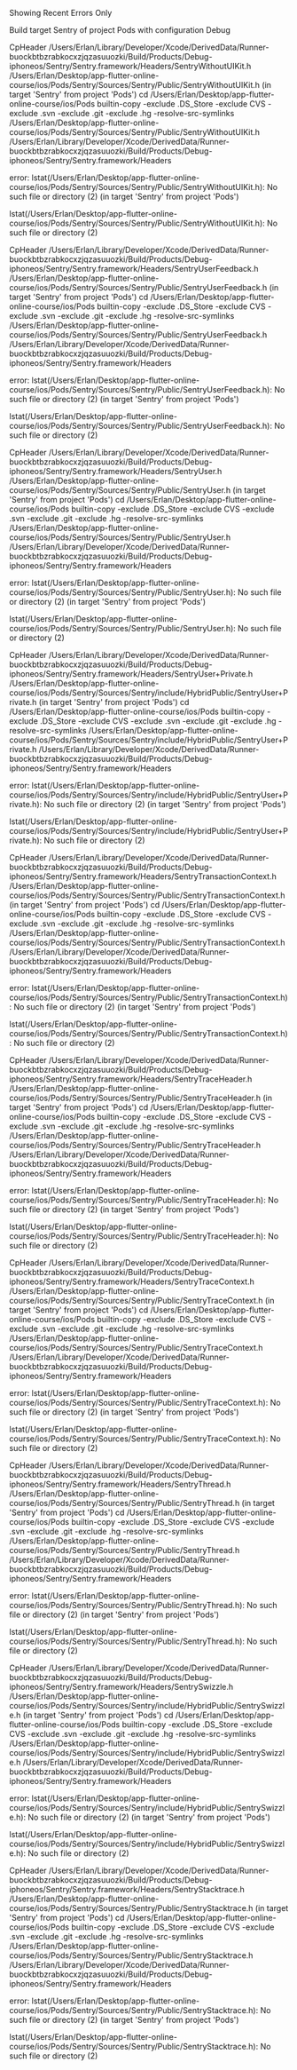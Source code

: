 
Showing Recent Errors Only

Build target Sentry of project Pods with configuration Debug

CpHeader /Users/Erlan/Library/Developer/Xcode/DerivedData/Runner-buockbtbzrabkocxzjqzasuuozki/Build/Products/Debug-iphoneos/Sentry/Sentry.framework/Headers/SentryWithoutUIKit.h /Users/Erlan/Desktop/app-flutter-online-course/ios/Pods/Sentry/Sources/Sentry/Public/SentryWithoutUIKit.h (in target 'Sentry' from project 'Pods')
    cd /Users/Erlan/Desktop/app-flutter-online-course/ios/Pods
    builtin-copy -exclude .DS_Store -exclude CVS -exclude .svn -exclude .git -exclude .hg -resolve-src-symlinks /Users/Erlan/Desktop/app-flutter-online-course/ios/Pods/Sentry/Sources/Sentry/Public/SentryWithoutUIKit.h /Users/Erlan/Library/Developer/Xcode/DerivedData/Runner-buockbtbzrabkocxzjqzasuuozki/Build/Products/Debug-iphoneos/Sentry/Sentry.framework/Headers

error: lstat(/Users/Erlan/Desktop/app-flutter-online-course/ios/Pods/Sentry/Sources/Sentry/Public/SentryWithoutUIKit.h): No such file or directory (2) (in target 'Sentry' from project 'Pods')

lstat(/Users/Erlan/Desktop/app-flutter-online-course/ios/Pods/Sentry/Sources/Sentry/Public/SentryWithoutUIKit.h): No such file or directory (2)

CpHeader /Users/Erlan/Library/Developer/Xcode/DerivedData/Runner-buockbtbzrabkocxzjqzasuuozki/Build/Products/Debug-iphoneos/Sentry/Sentry.framework/Headers/SentryUserFeedback.h /Users/Erlan/Desktop/app-flutter-online-course/ios/Pods/Sentry/Sources/Sentry/Public/SentryUserFeedback.h (in target 'Sentry' from project 'Pods')
    cd /Users/Erlan/Desktop/app-flutter-online-course/ios/Pods
    builtin-copy -exclude .DS_Store -exclude CVS -exclude .svn -exclude .git -exclude .hg -resolve-src-symlinks /Users/Erlan/Desktop/app-flutter-online-course/ios/Pods/Sentry/Sources/Sentry/Public/SentryUserFeedback.h /Users/Erlan/Library/Developer/Xcode/DerivedData/Runner-buockbtbzrabkocxzjqzasuuozki/Build/Products/Debug-iphoneos/Sentry/Sentry.framework/Headers

error: lstat(/Users/Erlan/Desktop/app-flutter-online-course/ios/Pods/Sentry/Sources/Sentry/Public/SentryUserFeedback.h): No such file or directory (2) (in target 'Sentry' from project 'Pods')

lstat(/Users/Erlan/Desktop/app-flutter-online-course/ios/Pods/Sentry/Sources/Sentry/Public/SentryUserFeedback.h): No such file or directory (2)

CpHeader /Users/Erlan/Library/Developer/Xcode/DerivedData/Runner-buockbtbzrabkocxzjqzasuuozki/Build/Products/Debug-iphoneos/Sentry/Sentry.framework/Headers/SentryUser.h /Users/Erlan/Desktop/app-flutter-online-course/ios/Pods/Sentry/Sources/Sentry/Public/SentryUser.h (in target 'Sentry' from project 'Pods')
    cd /Users/Erlan/Desktop/app-flutter-online-course/ios/Pods
    builtin-copy -exclude .DS_Store -exclude CVS -exclude .svn -exclude .git -exclude .hg -resolve-src-symlinks /Users/Erlan/Desktop/app-flutter-online-course/ios/Pods/Sentry/Sources/Sentry/Public/SentryUser.h /Users/Erlan/Library/Developer/Xcode/DerivedData/Runner-buockbtbzrabkocxzjqzasuuozki/Build/Products/Debug-iphoneos/Sentry/Sentry.framework/Headers

error: lstat(/Users/Erlan/Desktop/app-flutter-online-course/ios/Pods/Sentry/Sources/Sentry/Public/SentryUser.h): No such file or directory (2) (in target 'Sentry' from project 'Pods')

lstat(/Users/Erlan/Desktop/app-flutter-online-course/ios/Pods/Sentry/Sources/Sentry/Public/SentryUser.h): No such file or directory (2)

CpHeader /Users/Erlan/Library/Developer/Xcode/DerivedData/Runner-buockbtbzrabkocxzjqzasuuozki/Build/Products/Debug-iphoneos/Sentry/Sentry.framework/Headers/SentryUser+Private.h /Users/Erlan/Desktop/app-flutter-online-course/ios/Pods/Sentry/Sources/Sentry/include/HybridPublic/SentryUser+Private.h (in target 'Sentry' from project 'Pods')
    cd /Users/Erlan/Desktop/app-flutter-online-course/ios/Pods
    builtin-copy -exclude .DS_Store -exclude CVS -exclude .svn -exclude .git -exclude .hg -resolve-src-symlinks /Users/Erlan/Desktop/app-flutter-online-course/ios/Pods/Sentry/Sources/Sentry/include/HybridPublic/SentryUser+Private.h /Users/Erlan/Library/Developer/Xcode/DerivedData/Runner-buockbtbzrabkocxzjqzasuuozki/Build/Products/Debug-iphoneos/Sentry/Sentry.framework/Headers

error: lstat(/Users/Erlan/Desktop/app-flutter-online-course/ios/Pods/Sentry/Sources/Sentry/include/HybridPublic/SentryUser+Private.h): No such file or directory (2) (in target 'Sentry' from project 'Pods')

lstat(/Users/Erlan/Desktop/app-flutter-online-course/ios/Pods/Sentry/Sources/Sentry/include/HybridPublic/SentryUser+Private.h): No such file or directory (2)

CpHeader /Users/Erlan/Library/Developer/Xcode/DerivedData/Runner-buockbtbzrabkocxzjqzasuuozki/Build/Products/Debug-iphoneos/Sentry/Sentry.framework/Headers/SentryTransactionContext.h /Users/Erlan/Desktop/app-flutter-online-course/ios/Pods/Sentry/Sources/Sentry/Public/SentryTransactionContext.h (in target 'Sentry' from project 'Pods')
    cd /Users/Erlan/Desktop/app-flutter-online-course/ios/Pods
    builtin-copy -exclude .DS_Store -exclude CVS -exclude .svn -exclude .git -exclude .hg -resolve-src-symlinks /Users/Erlan/Desktop/app-flutter-online-course/ios/Pods/Sentry/Sources/Sentry/Public/SentryTransactionContext.h /Users/Erlan/Library/Developer/Xcode/DerivedData/Runner-buockbtbzrabkocxzjqzasuuozki/Build/Products/Debug-iphoneos/Sentry/Sentry.framework/Headers

error: lstat(/Users/Erlan/Desktop/app-flutter-online-course/ios/Pods/Sentry/Sources/Sentry/Public/SentryTransactionContext.h): No such file or directory (2) (in target 'Sentry' from project 'Pods')

lstat(/Users/Erlan/Desktop/app-flutter-online-course/ios/Pods/Sentry/Sources/Sentry/Public/SentryTransactionContext.h): No such file or directory (2)

CpHeader /Users/Erlan/Library/Developer/Xcode/DerivedData/Runner-buockbtbzrabkocxzjqzasuuozki/Build/Products/Debug-iphoneos/Sentry/Sentry.framework/Headers/SentryTraceHeader.h /Users/Erlan/Desktop/app-flutter-online-course/ios/Pods/Sentry/Sources/Sentry/Public/SentryTraceHeader.h (in target 'Sentry' from project 'Pods')
    cd /Users/Erlan/Desktop/app-flutter-online-course/ios/Pods
    builtin-copy -exclude .DS_Store -exclude CVS -exclude .svn -exclude .git -exclude .hg -resolve-src-symlinks /Users/Erlan/Desktop/app-flutter-online-course/ios/Pods/Sentry/Sources/Sentry/Public/SentryTraceHeader.h /Users/Erlan/Library/Developer/Xcode/DerivedData/Runner-buockbtbzrabkocxzjqzasuuozki/Build/Products/Debug-iphoneos/Sentry/Sentry.framework/Headers

error: lstat(/Users/Erlan/Desktop/app-flutter-online-course/ios/Pods/Sentry/Sources/Sentry/Public/SentryTraceHeader.h): No such file or directory (2) (in target 'Sentry' from project 'Pods')

lstat(/Users/Erlan/Desktop/app-flutter-online-course/ios/Pods/Sentry/Sources/Sentry/Public/SentryTraceHeader.h): No such file or directory (2)

CpHeader /Users/Erlan/Library/Developer/Xcode/DerivedData/Runner-buockbtbzrabkocxzjqzasuuozki/Build/Products/Debug-iphoneos/Sentry/Sentry.framework/Headers/SentryTraceContext.h /Users/Erlan/Desktop/app-flutter-online-course/ios/Pods/Sentry/Sources/Sentry/Public/SentryTraceContext.h (in target 'Sentry' from project 'Pods')
    cd /Users/Erlan/Desktop/app-flutter-online-course/ios/Pods
    builtin-copy -exclude .DS_Store -exclude CVS -exclude .svn -exclude .git -exclude .hg -resolve-src-symlinks /Users/Erlan/Desktop/app-flutter-online-course/ios/Pods/Sentry/Sources/Sentry/Public/SentryTraceContext.h /Users/Erlan/Library/Developer/Xcode/DerivedData/Runner-buockbtbzrabkocxzjqzasuuozki/Build/Products/Debug-iphoneos/Sentry/Sentry.framework/Headers

error: lstat(/Users/Erlan/Desktop/app-flutter-online-course/ios/Pods/Sentry/Sources/Sentry/Public/SentryTraceContext.h): No such file or directory (2) (in target 'Sentry' from project 'Pods')

lstat(/Users/Erlan/Desktop/app-flutter-online-course/ios/Pods/Sentry/Sources/Sentry/Public/SentryTraceContext.h): No such file or directory (2)

CpHeader /Users/Erlan/Library/Developer/Xcode/DerivedData/Runner-buockbtbzrabkocxzjqzasuuozki/Build/Products/Debug-iphoneos/Sentry/Sentry.framework/Headers/SentryThread.h /Users/Erlan/Desktop/app-flutter-online-course/ios/Pods/Sentry/Sources/Sentry/Public/SentryThread.h (in target 'Sentry' from project 'Pods')
    cd /Users/Erlan/Desktop/app-flutter-online-course/ios/Pods
    builtin-copy -exclude .DS_Store -exclude CVS -exclude .svn -exclude .git -exclude .hg -resolve-src-symlinks /Users/Erlan/Desktop/app-flutter-online-course/ios/Pods/Sentry/Sources/Sentry/Public/SentryThread.h /Users/Erlan/Library/Developer/Xcode/DerivedData/Runner-buockbtbzrabkocxzjqzasuuozki/Build/Products/Debug-iphoneos/Sentry/Sentry.framework/Headers

error: lstat(/Users/Erlan/Desktop/app-flutter-online-course/ios/Pods/Sentry/Sources/Sentry/Public/SentryThread.h): No such file or directory (2) (in target 'Sentry' from project 'Pods')

lstat(/Users/Erlan/Desktop/app-flutter-online-course/ios/Pods/Sentry/Sources/Sentry/Public/SentryThread.h): No such file or directory (2)

CpHeader /Users/Erlan/Library/Developer/Xcode/DerivedData/Runner-buockbtbzrabkocxzjqzasuuozki/Build/Products/Debug-iphoneos/Sentry/Sentry.framework/Headers/SentrySwizzle.h /Users/Erlan/Desktop/app-flutter-online-course/ios/Pods/Sentry/Sources/Sentry/include/HybridPublic/SentrySwizzle.h (in target 'Sentry' from project 'Pods')
    cd /Users/Erlan/Desktop/app-flutter-online-course/ios/Pods
    builtin-copy -exclude .DS_Store -exclude CVS -exclude .svn -exclude .git -exclude .hg -resolve-src-symlinks /Users/Erlan/Desktop/app-flutter-online-course/ios/Pods/Sentry/Sources/Sentry/include/HybridPublic/SentrySwizzle.h /Users/Erlan/Library/Developer/Xcode/DerivedData/Runner-buockbtbzrabkocxzjqzasuuozki/Build/Products/Debug-iphoneos/Sentry/Sentry.framework/Headers

error: lstat(/Users/Erlan/Desktop/app-flutter-online-course/ios/Pods/Sentry/Sources/Sentry/include/HybridPublic/SentrySwizzle.h): No such file or directory (2) (in target 'Sentry' from project 'Pods')

lstat(/Users/Erlan/Desktop/app-flutter-online-course/ios/Pods/Sentry/Sources/Sentry/include/HybridPublic/SentrySwizzle.h): No such file or directory (2)

CpHeader /Users/Erlan/Library/Developer/Xcode/DerivedData/Runner-buockbtbzrabkocxzjqzasuuozki/Build/Products/Debug-iphoneos/Sentry/Sentry.framework/Headers/SentryStacktrace.h /Users/Erlan/Desktop/app-flutter-online-course/ios/Pods/Sentry/Sources/Sentry/Public/SentryStacktrace.h (in target 'Sentry' from project 'Pods')
    cd /Users/Erlan/Desktop/app-flutter-online-course/ios/Pods
    builtin-copy -exclude .DS_Store -exclude CVS -exclude .svn -exclude .git -exclude .hg -resolve-src-symlinks /Users/Erlan/Desktop/app-flutter-online-course/ios/Pods/Sentry/Sources/Sentry/Public/SentryStacktrace.h /Users/Erlan/Library/Developer/Xcode/DerivedData/Runner-buockbtbzrabkocxzjqzasuuozki/Build/Products/Debug-iphoneos/Sentry/Sentry.framework/Headers

error: lstat(/Users/Erlan/Desktop/app-flutter-online-course/ios/Pods/Sentry/Sources/Sentry/Public/SentryStacktrace.h): No such file or directory (2) (in target 'Sentry' from project 'Pods')

lstat(/Users/Erlan/Desktop/app-flutter-online-course/ios/Pods/Sentry/Sources/Sentry/Public/SentryStacktrace.h): No such file or directory (2)


